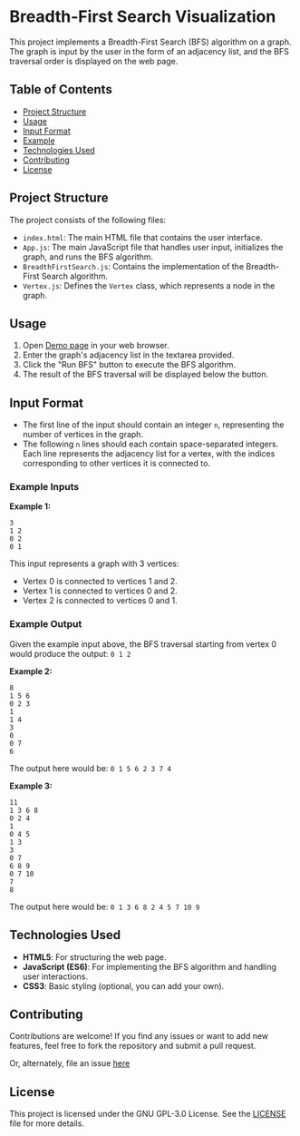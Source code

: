 # Breadth-First Search Visualization

This project implements a Breadth-First Search (BFS) algorithm on a graph. The graph is input by the user in the form of an adjacency list, and the BFS traversal order is displayed on the web page.

## Table of Contents

- [Project Structure](#project-structure)
- [Usage](#usage)
- [Input Format](#input-format)
- [Example](#example)
- [Technologies Used](#technologies-used)
- [Contributing](#contributing)
- [License](#license)

## Project Structure

The project consists of the following files:

- `index.html`: The main HTML file that contains the user interface.
- `App.js`: The main JavaScript file that handles user input, initializes the graph, and runs the BFS algorithm.
- `BreadthFirstSearch.js`: Contains the implementation of the Breadth-First Search algorithm.
- `Vertex.js`: Defines the `Vertex` class, which represents a node in the graph.

## Usage

1. Open [Demo page](https://prithvirajdeshmane.github.io/BreadthFirstSearch/) in your web browser.
2. Enter the graph's adjacency list in the textarea provided.
3. Click the "Run BFS" button to execute the BFS algorithm.
4. The result of the BFS traversal will be displayed below the button.

## Input Format

- The first line of the input should contain an integer `n`, representing the number of vertices in the graph.
- The following `n` lines should each contain space-separated integers. Each line represents the adjacency list for a vertex, with the indices corresponding to other vertices it is connected to.

### Example Inputs

**Example 1:**

```
3
1 2
0 2
0 1
```

This input represents a graph with 3 vertices:

- Vertex 0 is connected to vertices 1 and 2.
- Vertex 1 is connected to vertices 0 and 2.
- Vertex 2 is connected to vertices 0 and 1.

### Example Output

Given the example input above, the BFS traversal starting from vertex 0 would produce the output:
`0 1 2`

**Example 2:**

```
8
1 5 6
0 2 3
1
1 4
3
0
0 7
6
```

The output here would be: `0 1 5 6 2 3 7 4`

**Example 3:**

```
11
1 3 6 8
0 2 4
1
0 4 5
1 3
3
0 7
6 8 9
0 7 10
7
8
```

The output here would be: `0 1 3 6 8 2 4 5 7 10 9`

## Technologies Used

- **HTML5**: For structuring the web page.
- **JavaScript (ES6)**: For implementing the BFS algorithm and handling user interactions.
- **CSS3**: Basic styling (optional, you can add your own).

## Contributing

Contributions are welcome! If you find any issues or want to add new features, feel free to fork the repository and submit a pull request.

Or, alternately, file an issue [here](https://github.com/prithvirajdeshmane/BreadthFirstSearch/issues)

## License

This project is licensed under the GNU GPL-3.0 License. See the [LICENSE](LICENSE) file for more details.
